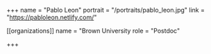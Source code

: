 +++
name = "Pablo Leon"
portrait = "/portraits/pablo_leon.jpg"
link = "https://pabloleon.netlify.com/"

[[organizations]]
    name = "Brown University
    role = "Postdoc"

+++
